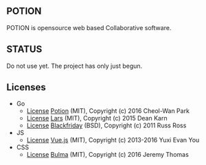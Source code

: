 POTION
--------
POTION is opensource web based Collaborative software.

STATUS
--------
Do not use yet.
The project has only just begun.

Licenses
--------
- Go
    - [License](https://raw.githubusercontent.com/ironpark/potion/master/LICENSE) [Potion](https://github.com/ironpark/potion) (MIT), Copyright (c) 2016 Cheol-Wan Park
    - [License](https://raw.githubusercontent.com/go-playground/lars/master/LICENSE) [Lars](https://github.com/go-playground/lars) (MIT), Copyright (c) 2015 Dean Karn
    - [License](https://raw.githubusercontent.com/russross/blackfriday/master/LICENSE.txt) [Blackfriday](https://github.com/russross/blackfriday) (BSD), Copyright (c) 2011 Russ Ross
- JS
    - [License](https://raw.githubusercontent.com/vuejs/vue/dev/LICENSE) [Vue.js](https://github.com/vuejs/vue) (MIT), Copyright (c) 2013-2016 Yuxi Evan You
- CSS
    - [License](https://raw.githubusercontent.com/jgthms/bulma/master/LICENSE) [Bulma](https://github.com/jgthms/bulma) (MIT), Copyright (c) 2016 Jeremy Thomas